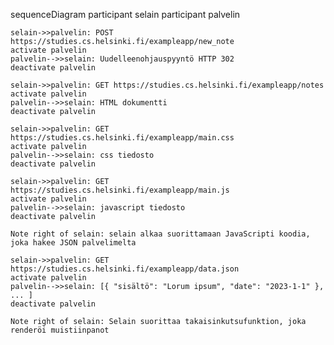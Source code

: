 sequenceDiagram
    participant selain
    participant palvelin

    selain->>palvelin: POST https://studies.cs.helsinki.fi/exampleapp/new_note
    activate palvelin
    palvelin-->>selain: Uudelleenohjauspyyntö HTTP 302
    deactivate palvelin

    selain->>palvelin: GET https://studies.cs.helsinki.fi/exampleapp/notes
    activate palvelin
    palvelin-->>selain: HTML dokumentti
    deactivate palvelin

    selain->>palvelin: GET https://studies.cs.helsinki.fi/exampleapp/main.css
    activate palvelin
    palvelin-->>selain: css tiedosto
    deactivate palvelin

    selain->>palvelin: GET https://studies.cs.helsinki.fi/exampleapp/main.js
    activate palvelin
    palvelin-->>selain: javascript tiedosto
    deactivate palvelin

    Note right of selain: selain alkaa suorittamaan JavaScripti koodia, joka hakee JSON palvelimelta

    selain->>palvelin: GET https://studies.cs.helsinki.fi/exampleapp/data.json
    activate palvelin
    palvelin-->>selain: [{ "sisältö": "Lorum ipsum", "date": "2023-1-1" }, ... ]
    deactivate palvelin

    Note right of selain: Selain suorittaa takaisinkutsufunktion, joka renderöi muistiinpanot    

